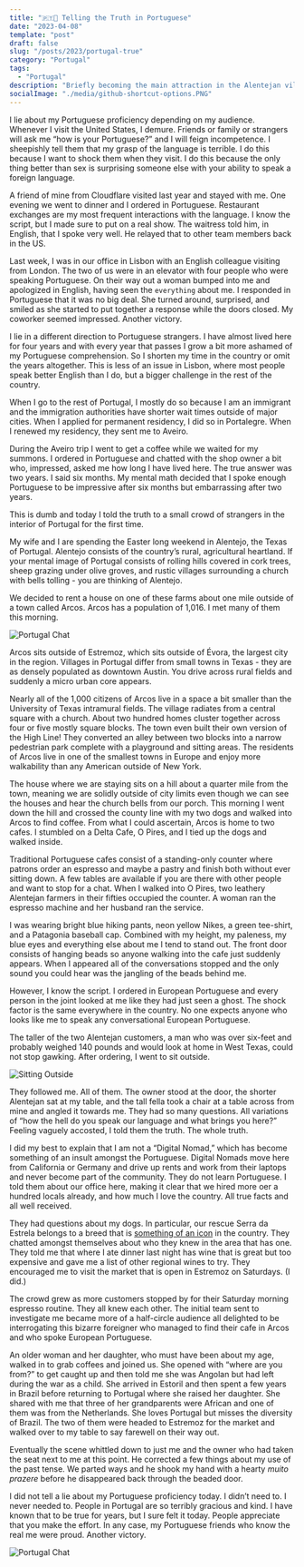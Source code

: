 ```yaml
---
title: "🇵🇹🤝 Telling the Truth in Portuguese"
date: "2023-04-08"
template: "post"
draft: false
slug: "/posts/2023/portugal-true"
category: "Portugal"
tags:
  - "Portugal"
description: "Briefly becoming the main attraction in the Alentejan village of Arcos."
socialImage: "./media/github-shortcut-options.PNG"
---
```


I lie about my Portuguese proficiency depending on my audience. Whenever I visit the United States, I demure. Friends or family or strangers will ask me “how is your Portuguese?” and I will feign incompetence. I sheepishly tell them that my grasp of the language is terrible. I do this because I want to shock them when they visit. I do this because the only thing better than sex is surprising someone else with your ability to speak a foreign language.

A friend of mine from Cloudflare visited last year and stayed with me. One evening we went to dinner and I ordered in Portuguese. Restaurant exchanges are my most frequent interactions with the language. I know the script, but I made sure to put on a real show. The waitress told him, in English, that I spoke very well. He relayed that to other team members back in the US.

Last week, I was in our office in Lisbon with an English colleague visiting from London. The two of us were in an elevator with four people who were speaking Portuguese. On their way out a woman bumped into me and apologized in English, having seen the `everything` about me. I responded in Portuguese that it was no big deal. She turned around, surprised, and smiled as she started to put together a response while the doors closed. My coworker seemed impressed. Another victory.

I lie in a different direction to Portuguese strangers. I have almost lived here for four years and with every year that passes I grow a bit more ashamed of my Portuguese comprehension. So I shorten my time in the country or omit the years altogether. This is less of an issue in Lisbon, where most people speak better English than I do, but a bigger challenge in the rest of the country.

When I go to the rest of Portugal, I mostly do so because I am an immigrant and the immigration authorities have shorter wait times outside of major cities. When I applied for permanent residency, I did so in Portalegre. When I renewed my residency, they sent me to Aveiro.

During the Aveiro trip I went to get a coffee while we waited for my summons. I ordered in Portuguese and chatted with the shop owner a bit who, impressed, asked me how long I have lived here. The true answer was two years. I said six months. My mental math decided that I spoke enough Portuguese to be impressive after six months but embarrassing after two years.

This is dumb and today I told the truth to a small crowd of strangers in the interior of Portugal for the first time.

My wife and I are spending the Easter long weekend in Alentejo, the Texas of Portugal. Alentejo consists of the country’s rural, agricultural heartland. If your mental image of Portugal consists of rolling hills covered in cork trees, sheep grazing under olive groves, and rustic villages surrounding a church with bells tolling - you are thinking of Alentejo.

We decided to rent a house on one of these farms about one mile outside of a town called Arcos. Arcos has a population of 1,016. I met many of them this morning.

![Portugal Chat](./media/dogs.PNG)

Arcos sits outside of Estremoz, which sits outside of Évora, the largest city in the region. Villages in Portugal differ from small towns in Texas - they are as densely populated as downtown Austin. You drive across rural fields and suddenly a micro urban core appears.

Nearly all of the 1,000 citizens of Arcos live in a space a bit smaller than the University of Texas intramural fields. The village radiates from a central square with a church. About two hundred homes cluster together across four or five mostly square blocks. The town even built their own version of the High Line! They converted an alley between two blocks into a narrow pedestrian park complete with a playground and sitting areas. The residents of Arcos live in one of the smallest towns in Europe and enjoy more walkability than any American outside of New York.

The house where we are staying sits on a hill about a quarter mile from the town, meaning we are solidly outside of city limits even though we can see the houses and hear the church bells from our porch. This morning I went down the hill and crossed the county line with my two dogs and walked into Arcos to find coffee. From what I could ascertain, Arcos is home to two cafes. I stumbled on a Delta Cafe, O Pires, and I tied up the dogs and walked inside.

Traditional Portuguese cafes consist of a standing-only counter where patrons order an espresso and maybe a pastry and finish both without ever sitting down. A few tables are available if you are there with other people and want to stop for a chat. When I walked into O Pires, two leathery Alentejan farmers in their fifties occupied the counter. A woman ran the espresso machine and her husband ran the service.

I was wearing bright blue hiking pants, neon yellow Nikes, a green tee-shirt, and a Patagonia baseball cap. Combined with my height, my paleness, my blue eyes and everything else about me I tend to stand out. The front door consists of hanging beads so anyone walking into the cafe just suddenly appears. When I appeared all of the conversations stopped and the only sound you could hear was the jangling of the beads behind me.

However, I know the script. I ordered in European Portuguese and every person in the joint looked at me like they had just seen a ghost. The shock factor is the same everywhere in the country. No one expects anyone who looks like me to speak any conversational European Portuguese.

The taller of the two Alentejan customers, a man who was over six-feet and probably weighed 140 pounds and would look at home in West Texas, could not stop gawking. After ordering, I went to sit outside.

![Sitting Outside](./media/seat.PNG)

They followed me. All of them. The owner stood at the door, the shorter Alentejan sat at my table, and the tall fella took a chair at a table across from mine and angled it towards me. They had so many questions. All variations of “how the hell do you speak our language and what brings you here?” Feeling vaguely accosted, I told them the truth. The whole truth.

I did my best to explain that I am not a “Digital Nomad,” which has become something of an insult amongst the Portuguese. Digital Nomads move here from California or Germany and drive up rents and work from their laptops and never become part of the community. They do not learn Portuguese. I told them about our office here, making it clear that we hired more oer a hundred locals already, and how much I love the country. All true facts and all well received.

They had questions about my dogs. In particular, our rescue Serra da Estrela belongs to a breed that is [something of an icon](https://blog.samrhea.com/posts/2022/a-serra-and-new-friends) in the country. They chatted amongst themselves about who they knew in the area that has one. They told me that where I ate dinner last night has wine that is great but too expensive and gave me a list of other regional wines to try. They encouraged me to visit the market that is open in Estremoz on Saturdays. (I did.)

The crowd grew as more customers stopped by for their Saturday morning espresso routine. They all knew each other. The initial team sent to investigate me became more of a half-circle audience all delighted to be interrogating this bizarre foreigner who managed to find their cafe in Arcos and who spoke European Portuguese.

An older woman and her daughter, who must have been about my age, walked in to grab coffees and joined us. She opened with “where are you from?” to get caught up and then told me she was Angolan but had left during the war as a child. She arrived in Estoril and then spent a few years in Brazil before returning to Portugal where she raised her daughter. She shared with me that three of her grandparents were African and one of them was from the Netherlands. She loves Portugal but misses the diversity of Brazil. The two of them were headed to Estremoz for the market and walked over to my table to say farewell on their way out.

Eventually the scene whittled down to just me and the owner who had taken the seat next to me at this point. He corrected a few things about my use of the past tense. We parted ways and he shook my hand with a hearty _muito prazere_ before he disappeared back through the beaded door.

I did not tell a lie about my Portuguese proficiency today. I didn’t need to. I never needed to. People in Portugal are so terribly gracious and kind. I have known that to be true for years, but I sure felt it today. People appreciate that you make the effort. In any case, my Portuguese friends who know the real me were proud. Another victory.

![Portugal Chat](./media/portugal-chat.PNG)
